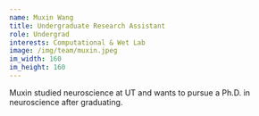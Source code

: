 ```yaml
---
name: Muxin Wang
title: Undergraduate Research Assistant
role: Undergrad
interests: Computational & Wet Lab
image: /img/team/muxin.jpeg
im_width: 160
im_height: 160
---
```

Muxin studied neuroscience at UT and wants to pursue a Ph.D. in neuroscience after graduating.
